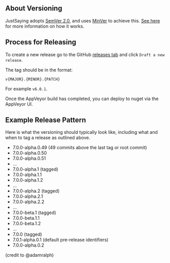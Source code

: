 ## About Versioning

JustSaying adopts [SemVer 2.0](https://semver.org/spec/v2.0.0.html), and uses [MinVer](https://github.com/adamralph/minver) to achieve this. [See here](https://github.com/adamralph/minver#how-it-works) for more information on how it works.

## Process for Releasing


To create a new release go to the GitHub [releases tab](https://github.com/justeat/JustSaying/releases) and click `Draft a new release`.

The tag should be in the format:

`v{MAJOR}.{MINOR}.{PATCH}`

For example `v6.0.1`.

Once the AppVeyor build has completed, you can deploy to nuget via the AppVeyor UI.

## Example Release Pattern

Here is what the versioning should typically look like, including what and when to tag a release as outlined above.

- 7.0.0-alpha.0.49 (49 commits above the last tag or root commit)
- 7.0.0-alpha.0.50
- 7.0.0-alpha.0.51
- ...
- 7.0.0-alpha.1 (tagged)
- 7.0.0-alpha.1.1
- 7.0.0-alpha.1.2
- ...
- 7.0.0-alpha.2 (tagged)
- 7.0.0-alpha.2.1
- 7.0.0-alpha.2.2
- ...
- 7.0.0-beta.1 (tagged)
- 7.0.0-beta.1.1
- 7.0.0-beta.1.2
- ...
- 7.0.0 (tagged)
- 7.0.1-alpha.0.1 (default pre-release identifiers)
- 7.0.0-alpha.0.2

(credit to @adamralph)
